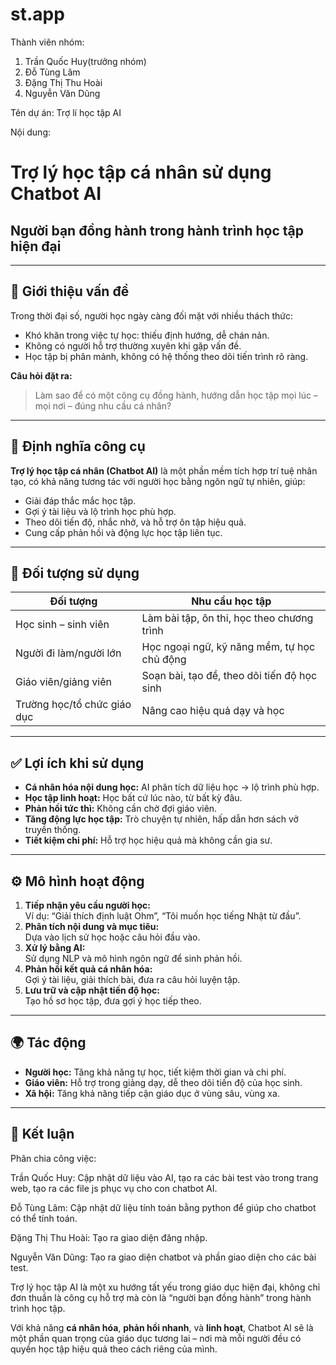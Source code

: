# st.app

Thành viên nhóm:
1. Trần Quốc Huy(trưởng nhóm)
2. Đỗ Tùng Lâm
3. Đặng Thị Thu Hoài
4. Nguyễn Văn Dũng

Tên dự án:
Trợ lí học tập AI

Nội dung:
# Trợ lý học tập cá nhân sử dụng Chatbot AI  
## Người bạn đồng hành trong hành trình học tập hiện đại

---

## 🧠 Giới thiệu vấn đề

Trong thời đại số, người học ngày càng đối mặt với nhiều thách thức:

- Khó khăn trong việc tự học: thiếu định hướng, dễ chán nản.
- Không có người hỗ trợ thường xuyên khi gặp vấn đề.
- Học tập bị phân mảnh, không có hệ thống theo dõi tiến trình rõ ràng.

**Câu hỏi đặt ra:**  
> Làm sao để có một công cụ đồng hành, hướng dẫn học tập mọi lúc – mọi nơi – đúng nhu cầu cá nhân?

---

## 📖 Định nghĩa công cụ

**Trợ lý học tập cá nhân (Chatbot AI)** là một phần mềm tích hợp trí tuệ nhân tạo, có khả năng tương tác với người học bằng ngôn ngữ tự nhiên, giúp:

- Giải đáp thắc mắc học tập.
- Gợi ý tài liệu và lộ trình học phù hợp.
- Theo dõi tiến độ, nhắc nhở, và hỗ trợ ôn tập hiệu quả.
- Cung cấp phản hồi và động lực học tập liên tục.

---

## 🎯 Đối tượng sử dụng

| Đối tượng                 | Nhu cầu học tập                          |
|--------------------------|------------------------------------------|
| Học sinh – sinh viên     | Làm bài tập, ôn thi, học theo chương trình |
| Người đi làm/người lớn   | Học ngoại ngữ, kỹ năng mềm, tự học chủ động |
| Giáo viên/giảng viên     | Soạn bài, tạo đề, theo dõi tiến độ học sinh |
| Trường học/tổ chức giáo dục | Nâng cao hiệu quả dạy và học               |

---

## ✅ Lợi ích khi sử dụng

- **Cá nhân hóa nội dung học:** AI phân tích dữ liệu học → lộ trình phù hợp.
- **Học tập linh hoạt:** Học bất cứ lúc nào, từ bất kỳ đâu.
- **Phản hồi tức thì:** Không cần chờ đợi giáo viên.
- **Tăng động lực học tập:** Trò chuyện tự nhiên, hấp dẫn hơn sách vở truyền thống.
- **Tiết kiệm chi phí:** Hỗ trợ học hiệu quả mà không cần gia sư.

---

## ⚙️ Mô hình hoạt động

1. **Tiếp nhận yêu cầu người học:**  
   Ví dụ: “Giải thích định luật Ohm”, “Tôi muốn học tiếng Nhật từ đầu”.
2. **Phân tích nội dung và mục tiêu:**  
   Dựa vào lịch sử học hoặc câu hỏi đầu vào.
3. **Xử lý bằng AI:**  
   Sử dụng NLP và mô hình ngôn ngữ để sinh phản hồi.
4. **Phản hồi kết quả cá nhân hóa:**  
   Gợi ý tài liệu, giải thích bài, đưa ra câu hỏi luyện tập.
5. **Lưu trữ và cập nhật tiến độ học:**  
   Tạo hồ sơ học tập, đưa gợi ý học tiếp theo.

---

## 🌍 Tác động

- **Người học:** Tăng khả năng tự học, tiết kiệm thời gian và chi phí.
- **Giáo viên:** Hỗ trợ trong giảng dạy, dễ theo dõi tiến độ của học sinh.
- **Xã hội:** Tăng khả năng tiếp cận giáo dục ở vùng sâu, vùng xa.

---

## 📌 Kết luận

Phân chia công việc:

Trần Quốc Huy: Cập nhật dữ liệu vào AI, tạo ra các bài test vào trong trang web, tạo ra các file js phục vụ cho con chatbot AI.

Đỗ Tùng Lâm: Cập nhật dữ liệu tính toán bằng python để giúp cho chatbot có thể tính toán.

Đặng Thị Thu Hoài: Tạo ra giao diện đăng nhập.

Nguyễn Văn Dũng: Tạo ra giao diện chatbot và phần giao diện cho các bài test.

Trợ lý học tập AI là một xu hướng tất yếu trong giáo dục hiện đại, không chỉ đơn thuần là công cụ hỗ trợ mà còn là “người bạn đồng hành” trong hành trình học tập.

Với khả năng **cá nhân hóa**, **phản hồi nhanh**, và **linh hoạt**, Chatbot AI sẽ là một phần quan trọng của giáo dục tương lai – nơi mà mỗi người đều có quyền học tập hiệu quả theo cách riêng của mình.

